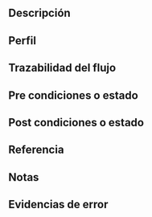 ## Descripción

## Perfil

## Trazabilidad del flujo

## Pre condiciones o estado

## Post condiciones o estado

## Referencia

## Notas

## Evidencias de error
